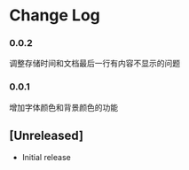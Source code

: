 # Change Log
### 0.0.2
调整存储时间和文档最后一行有内容不显示的问题

### 0.0.1
增加字体颜色和背景颜色的功能

## [Unreleased]

- Initial release
